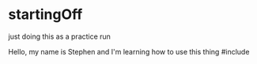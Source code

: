 # startingOff
just doing this as a practice run 

Hello, my name is Stephen and I'm learning how to use this thing 
#include<iostream>
